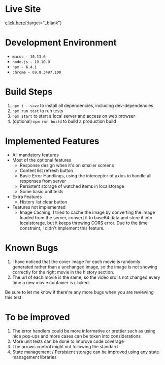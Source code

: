 # Live Site
[click here](https://5ba649a3b3127434cb4008ce.zen-keller-b0448d.netlify.com/){:target="_blank"}

# Development Environment
* `macos - 10.13.6`
* `node.js - 10.10.0`
* `npm - 6.4.1`
* `chrome - 69.0.3497.100`

# Build Steps
1. `npm i --save` to install all dependencies, including dev-dependencies
2. `npm run test` to run tests
3. `npm start` to start a local server and access on web browser
4. (optional) `npm run build` to build a production build

# Implemented Features
* All mandatory features
* Most of the optional features
    * Response design when it's on smaller screens
    * Content list refresh button
    * Basic Error Handlings, using the interceptor of axios to handle all responses from server
    * Persistent storage of watched items in localstorage
    * Some basic unit tests
* Extra Features
    * History list clear button
* Features not implemented
    * Image Caching, I tried to cache the image by converting the image loaded from the server, convert it to base64 data and store it into localstorage, but it keeps throwing CORS error. Due to the time constraint, I didn't implement this feature.

# Known Bugs
1. I have noticed that the cover image for each movie is randomly generated rather than a unchanged image, so the image is not showing correctly for the right movie in the history section.
2. The url of each movie is the same, so the video src is not changed every time a new movie container is clicked.

Be sure to let me know if there're any more bugs when you are reviewing this test

# To be improved
1. The error handlers could be more informative or prettier such as using nice pop-ups and more cases can be token into considerations
2. More unit tests can be done to improve code coverage
3. The arrows control might not following the standard
4. State management / Persistent storage can be improved using any state management libraries
